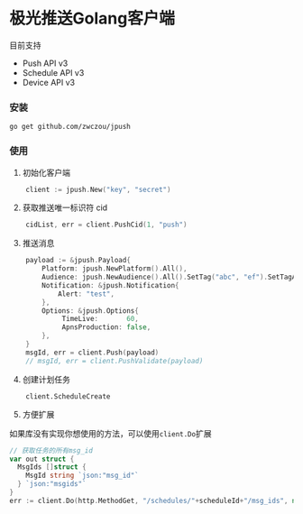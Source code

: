 极光推送Golang客户端
===


目前支持

* Push API v3
* Schedule API v3
* Device API v3


### 安装

    go get github.com/zwczou/jpush

### 使用

1. 初始化客户端

```go
    client := jpush.New("key", "secret")
```

2. 获取推送唯一标识符 cid

```go
    cidList, err = client.PushCid(1, "push")
```

3. 推送消息

```go
    payload := &jpush.Payload{
        Platform: jpush.NewPlatform().All(),
        Audience: jpush.NewAudience().All().SetTag("abc", "ef").SetTagAnd("filmtest"),
        Notification: &jpush.Notification{
            Alert: "test",
        },
        Options: &jpush.Options{
             TimeLive:       60,
             ApnsProduction: false,
        },
    }
    msgId, err = client.Push(payload)
    // msgId, err = client.PushValidate(payload)
```


4. 创建计划任务

```
    client.ScheduleCreate
```

5. 方便扩展

如果库没有实现你想使用的方法，可以使用`client.Do`扩展

```go
// 获取任务的所有msg_id
var out struct {
  MsgIds []struct {
    MsgId string `json:"msg_id"`
  } `json:"msgids"`
}
err := client.Do(http.MethodGet, "/schedules/"+scheduleId+"/msg_ids", nil, &out)
```
